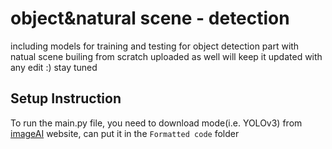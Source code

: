 # object&natural scene - detection
including models for training and testing for object detection part 
with natual scene builing from scratch uploaded as well 
will keep it updated with any edit :) stay tuned 

## Setup Instruction
To run the main.py file, you need to download mode(i.e. YOLOv3) from [imageAI](https://imageai.readthedocs.io/en/latest/video/) website, can put it in the `Formatted code` folder
